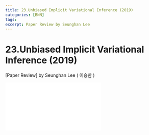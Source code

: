 ```yaml
---
title: 23.Unbiased Implicit Variational Inference (2019)
categories: [BNN]
tags: 
excerpt: Paper Review by Seunghan Lee
---
```


23.Unbiased Implicit Variational Inference (2019)
=================================================

[Paper Review] by Seunghan Lee ( 이승한 )

<embed src="/assets/pdf/BNN/review/[review]23.Unbiased Implicit Variational Inference (2019).pdf#toolbar=0&navpanes=0&scrollbar=0" type="application/pdf" />